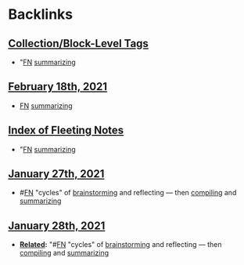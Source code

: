 
# Backlinks
## [Collection/Block-Level Tags](<Collection/Block-Level Tags.md>)
- "[FN](<FN.md>) [summarizing](<summarizing.md>)

## [February 18th, 2021](<February 18th, 2021.md>)
- [FN](<FN.md>) [summarizing](<summarizing.md>)

## [Index of Fleeting Notes](<Index of Fleeting Notes.md>)
- "[FN](<FN.md>) [summarizing](<summarizing.md>)

## [January 27th, 2021](<January 27th, 2021.md>)
- #[FN](<FN.md>) "cycles" of [brainstorming](<brainstorming.md>) and reflecting — then [compiling](<compiling.md>) and [summarizing](<summarizing.md>)

## [January 28th, 2021](<January 28th, 2021.md>)
- **[Related](<Related.md>):** "#[FN](<FN.md>) "cycles" of [brainstorming](<brainstorming.md>) and reflecting — then [compiling](<compiling.md>) and [summarizing](<summarizing.md>)

